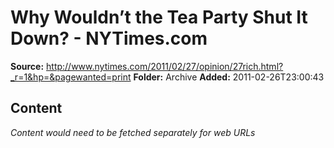 # Why Wouldn’t the Tea Party Shut It Down? - NYTimes.com

**Source:** http://www.nytimes.com/2011/02/27/opinion/27rich.html?_r=1&hp=&pagewanted=print
**Folder:** Archive
**Added:** 2011-02-26T23:00:43




## Content
*Content would need to be fetched separately for web URLs*
